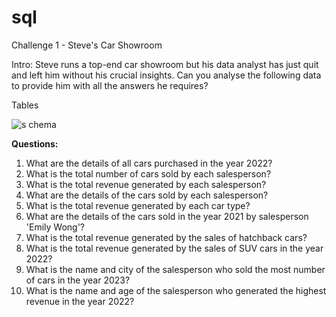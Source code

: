 # sql
Challenge 1 - Steve's Car Showroom

Intro:
Steve runs a top-end car showroom but his data analyst has just quit and left him without his crucial insights.
Can you analyse the following data to provide him with all the answers he requires?

Tables


![s chema](https://github.com/hemaprabhavathi20/sql/assets/147178268/29b384fc-9c97-4cf8-bab5-888d533f0055)

**Questions:**
1. What are the details of all cars purchased in the year 2022?
2. What is the total number of cars sold by each salesperson?
3. What is the total revenue generated by each salesperson?
4. What are the details of the cars sold by each salesperson?
5. What is the total revenue generated by each car type?
6. What are the details of the cars sold in the year 2021 by salesperson 'Emily Wong'?
7. What is the total revenue generated by the sales of hatchback cars?
8. What is the total revenue generated by the sales of SUV cars in the year 2022?
9. What is the name and city of the salesperson who sold the most number of cars in the year 2023?
10. What is the name and age of the salesperson who generated the highest revenue in the year 2022?
